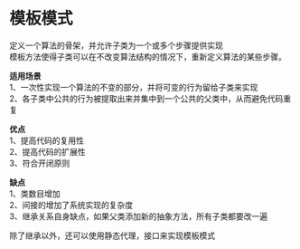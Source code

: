 # 模板模式
定义一个算法的骨架，并允许子类为一个或多个步骤提供实现  
模板方法使得子类可以在不改变算法结构的情况下，重新定义算法的某些步骤。  

**适用场景**  
1、一次性实现一个算法的不变的部分，并将可变的行为留给子类来实现  
2、各子类中公共的行为被提取出来并集中到一个公共的父类中，从而避免代码重复  

**优点**  
1、提高代码的复用性  
2、提高代码的扩展性  
3、符合开闭原则  

**缺点**  
1、类数目增加  
2、间接的增加了系统实现的复杂度  
3、继承关系自身缺点，如果父类添加新的抽象方法，所有子类都要改一遍  
  
除了继承以外，还可以使用静态代理，接口来实现模板模式  
